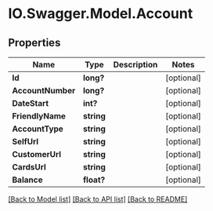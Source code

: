 # IO.Swagger.Model.Account
## Properties

Name | Type | Description | Notes
------------ | ------------- | ------------- | -------------
**Id** | **long?** |  | [optional] 
**AccountNumber** | **long?** |  | [optional] 
**DateStart** | **int?** |  | [optional] 
**FriendlyName** | **string** |  | [optional] 
**AccountType** | **string** |  | [optional] 
**SelfUrl** | **string** |  | [optional] 
**CustomerUrl** | **string** |  | [optional] 
**CardsUrl** | **string** |  | [optional] 
**Balance** | **float?** |  | [optional] 

[[Back to Model list]](../README.md#documentation-for-models) [[Back to API list]](../README.md#documentation-for-api-endpoints) [[Back to README]](../README.md)

